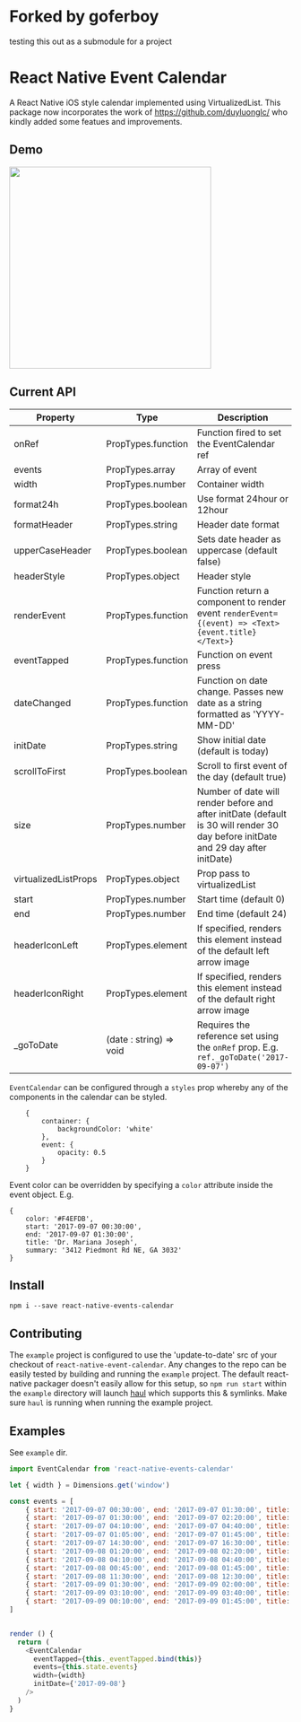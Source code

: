 # Forked by goferboy
testing this out as a submodule for a project

# React Native Event Calendar
A React Native iOS style calendar implemented using VirtualizedList.
This package now incorporates the work of https://github.com/duyluonglc/
who kindly added some featues and improvements.

## Demo
<img src="https://raw.githubusercontent.com/joshyhargreaves/react-native-event-calendar/master/demo/screenshot.png" width="360">

## Current API
Property | Type | Description
------------ | ------------- | -------------
onRef | PropTypes.function | Function fired to set the EventCalendar ref
events | PropTypes.array | Array of event
width | PropTypes.number | Container width
format24h | PropTypes.boolean | Use format 24hour or 12hour
formatHeader | PropTypes.string | Header date format
upperCaseHeader | PropTypes.boolean | Sets date header as uppercase (default false)
headerStyle | PropTypes.object | Header style
renderEvent | PropTypes.function | Function return a component to render event `renderEvent={(event) => <Text>{event.title}</Text>}`
eventTapped | PropTypes.function | Function on event press
dateChanged | PropTypes.function | Function on date change. Passes new date as a string formatted as 'YYYY-MM-DD'
initDate | PropTypes.string | Show initial date (default is today)
scrollToFirst | PropTypes.boolean | Scroll to first event of the day (default true)
size | PropTypes.number | Number of date will render before and after initDate (default is 30 will render 30 day before initDate and 29 day after initDate)
virtualizedListProps | PropTypes.object | Prop pass to virtualizedList
start | PropTypes.number | Start time (default 0)
end | PropTypes.number | End time (default 24)
headerIconLeft | PropTypes.element | If specified, renders this element instead of the default left arrow image
headerIconRight | PropTypes.element | If specified, renders this element instead of the default right arrow image
_goToDate | (date : string) => void | Requires the reference set using the `onRef` prop. E.g. `ref._goToDate('2017-09-07')`

`EventCalendar` can be configured through a `styles` prop whereby any of the components in the calendar can be styled.
```
    {
        container: {
            backgroundColor: 'white'
        }, 
        event: {
            opacity: 0.5
        }
    }
```

Event color can be overridden by specifying a `color` attribute inside the event object. E.g.
```
{
    color: '#F4EFDB',
    start: '2017-09-07 00:30:00',
    end: '2017-09-07 01:30:00',
    title: 'Dr. Mariana Joseph',
    summary: '3412 Piedmont Rd NE, GA 3032'
}
```

## Install
`npm i --save react-native-events-calendar`

## Contributing
The `example` project is configured to use the 'update-to-date' src of your checkout of
`react-native-event-calendar`. Any changes to the repo can be easily tested by
building and running the `example` project. The default react-native packager doesn't
easily allow for this setup, so `npm run start` within the `example` directory will launch
[haul](https://github.com/callstack/haul) which supports this & symlinks. Make sure `haul`
is running when running the example project.

## Examples
See `example` dir.

```js
import EventCalendar from 'react-native-events-calendar'

let { width } = Dimensions.get('window')

const events = [
    { start: '2017-09-07 00:30:00', end: '2017-09-07 01:30:00', title: 'Dr. Mariana Joseph', summary: '3412 Piedmont Rd NE, GA 3032' },
    { start: '2017-09-07 01:30:00', end: '2017-09-07 02:20:00', title: 'Dr. Mariana Joseph', summary: '3412 Piedmont Rd NE, GA 3032' },
    { start: '2017-09-07 04:10:00', end: '2017-09-07 04:40:00', title: 'Dr. Mariana Joseph', summary: '3412 Piedmont Rd NE, GA 3032' },
    { start: '2017-09-07 01:05:00', end: '2017-09-07 01:45:00', title: 'Dr. Mariana Joseph', summary: '3412 Piedmont Rd NE, GA 3032' },
    { start: '2017-09-07 14:30:00', end: '2017-09-07 16:30:00', title: 'Dr. Mariana Joseph', summary: '3412 Piedmont Rd NE, GA 3032' },
    { start: '2017-09-08 01:20:00', end: '2017-09-08 02:20:00', title: 'Dr. Mariana Joseph', summary: '3412 Piedmont Rd NE, GA 3032' },
    { start: '2017-09-08 04:10:00', end: '2017-09-08 04:40:00', title: 'Dr. Mariana Joseph', summary: '3412 Piedmont Rd NE, GA 3032' },
    { start: '2017-09-08 00:45:00', end: '2017-09-08 01:45:00', title: 'Dr. Mariana Joseph', summary: '3412 Piedmont Rd NE, GA 3032' },
    { start: '2017-09-08 11:30:00', end: '2017-09-08 12:30:00', title: 'Dr. Mariana Joseph', summary: '3412 Piedmont Rd NE, GA 3032' },
    { start: '2017-09-09 01:30:00', end: '2017-09-09 02:00:00', title: 'Dr. Mariana Joseph', summary: '3412 Piedmont Rd NE, GA 3032' },
    { start: '2017-09-09 03:10:00', end: '2017-09-09 03:40:00', title: 'Dr. Mariana Joseph', summary: '3412 Piedmont Rd NE, GA 3032' },
    { start: '2017-09-09 00:10:00', end: '2017-09-09 01:45:00', title: 'Dr. Mariana Joseph', summary: '3412 Piedmont Rd NE, GA 3032' }
]


render () {
  return (
    <EventCalendar
      eventTapped={this._eventTapped.bind(this)}
      events={this.state.events}
      width={width}
      initDate={'2017-09-08'}
    />
  )
}

```
